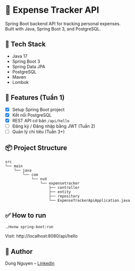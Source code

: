 # 💸 Expense Tracker API

Spring Boot backend API for tracking personal expenses.  
Built with Java, Spring Boot 3, and PostgreSQL.

## 🔧 Tech Stack

- Java 17
- Spring Boot 3
- Spring Data JPA
- PostgreSQL
- Maven
- Lombok

## 🚀 Features (Tuần 1)

- [x] Setup Spring Boot project
- [x] Kết nối PostgreSQL
- [x] REST API cơ bản `/api/hello`
- [ ] Đăng ký / Đăng nhập bằng JWT (Tuần 2)
- [ ] Quản lý chi tiêu (Tuần 3+)

## 📦 Project Structure

```
src
└── main
    └── java
        └── com
            └── nvd
                └── expensetracker
                    ├── controller
                    ├── entity
                    ├── repository
                    └── ExpenseTrackerApiApplication.java
```

## ✅ How to run

```bash
./mvnw spring-boot:run
```
Visit: http://localhost:8080/api/hello

## 📝 Author

Dung Nguyen – [LinkedIn](https://www.linkedin.com/in/dung-nguyen-qt/)

